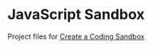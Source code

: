 # JavaScript Sandbox

Project files for [Create a Coding Sandbox](https://joyofcode.xyz/create-a-coding-sandbox)
